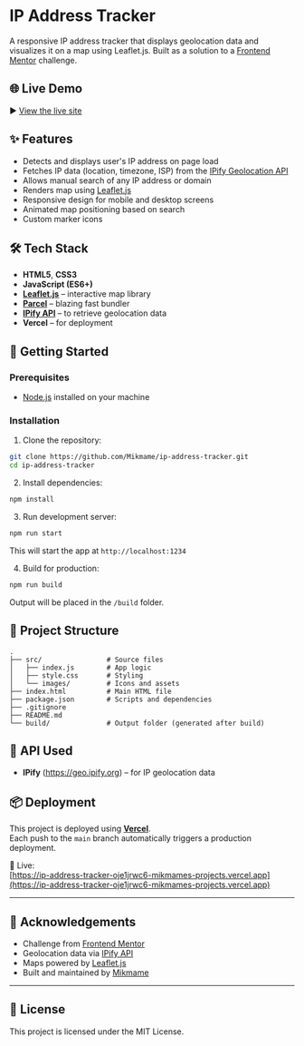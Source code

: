 # IP Address Tracker

A responsive IP address tracker that displays geolocation data and visualizes it on a map using Leaflet.js. Built as a solution to a [Frontend Mentor](https://www.frontendmentor.io) challenge.

## 🌐 Live Demo

▶️ [View the live site](https://ip-address-tracker-oje1jrwc6-mikmames-projects.vercel.app)

## ✨ Features

- Detects and displays user's IP address on page load
- Fetches IP data (location, timezone, ISP) from the [IPify Geolocation API](https://geo.ipify.org/)
- Allows manual search of any IP address or domain
- Renders map using [Leaflet.js](https://leafletjs.com/)
- Responsive design for mobile and desktop screens
- Animated map positioning based on search
- Custom marker icons

## 🛠 Tech Stack

- **HTML5**, **CSS3**
- **JavaScript (ES6+)**
- **[Leaflet.js](https://leafletjs.com/)** – interactive map library
- **[Parcel](https://parceljs.org/)** – blazing fast bundler
- **[IPify API](https://geo.ipify.org/)** – to retrieve geolocation data
- **Vercel** – for deployment

## 🚀 Getting Started

### Prerequisites

- [Node.js](https://nodejs.org/) installed on your machine

### Installation

1. Clone the repository:

```bash
git clone https://github.com/Mikmame/ip-address-tracker.git
cd ip-address-tracker
```

2. Install dependencies:

```bash
npm install
```

3. Run development server:

```bash
npm run start
```

This will start the app at `http://localhost:1234`

4. Build for production:

```bash
npm run build
```

Output will be placed in the `/build` folder.

## 📂 Project Structure

```
.
├── src/                # Source files
│   ├── index.js        # App logic
│   ├── style.css       # Styling
│   └── images/         # Icons and assets
├── index.html          # Main HTML file
├── package.json        # Scripts and dependencies
├── .gitignore
├── README.md
└── build/              # Output folder (generated after build)
```

## 🧪 API Used

- **IPify** (https://geo.ipify.org) – for IP geolocation data

## 📦 Deployment

This project is deployed using **[Vercel](https://vercel.com/)**.  
Each push to the `main` branch automatically triggers a production deployment.

🔗 Live:  
[https://ip-address-tracker-oje1jrwc6-mikmames-projects.vercel.app](https://ip-address-tracker-oje1jrwc6-mikmames-projects.vercel.app)

---

## 🙌 Acknowledgements

- Challenge from [Frontend Mentor](https://www.frontendmentor.io)
- Geolocation data via [IPify API](https://geo.ipify.org)
- Maps powered by [Leaflet.js](https://leafletjs.com)
- Built and maintained by [Mikmame](https://github.com/Mikmame)

---

## 📄 License

This project is licensed under the MIT License.
